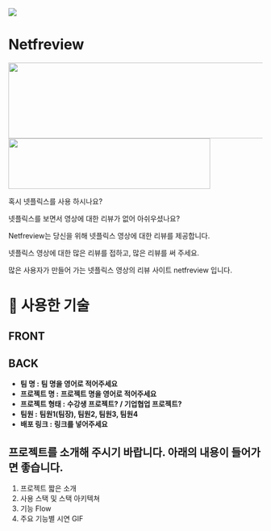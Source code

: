 ![](https://img.shields.io/endpoint?color=green&label=project&logo=ddd&logoColor=green&style=for-the-badge&url=%2Fendpoint)

# Netfreview

<img src="https://raw.githubusercontent.com/codestates/Netfreview-client/449efc09fc99dd7bebf7547c96aaebc743b63279/img/Logo/Group%20133.svg?token=AQLVYXWDP6QMMSWVVJDUSULAJWPA6" width="700" height="150">
<img src="https://raw.githubusercontent.com/codestates/Netfreview-client/449efc09fc99dd7bebf7547c96aaebc743b63279/img/Logo/Group%20134.svg?token=AQLVYXRALWJFHLWSYEV2BU3AJWPDA" width="400" height="100">

혹시 넷플릭스를 사용 하시나요?

넷플릭스를 보면서 영상에 대한 리뷰가 없어 아쉬우셨나요?

Netfreview는 당신을 위해 넷플릭스 영상에 대한 리뷰를 제공합니다.

넷플릭스 영상에 대한 많은 리뷰를 접하고, 많은 리뷰를 써 주세요.

많은 사용자가 만들어 가는 넷플릭스 영상의 리뷰 사이트 netfreview 입니다.

# 💜 사용한 기술


## FRONT


## BACK



- **팀 명 :** **팀 명을 영어로 적어주세요**
- **프로젝트 명 :** **프로젝트 명을 영어로 적어주세요**
- **프로젝트 형태 :** **수강생 프로젝트? / 기업협업 프로젝트?**
- **팀원 :** **팀원1(팀장), 팀원2, 팀원3, 팀원4**
- **배포 링크 :** **링크를 넣어주세요**

## 프로젝트를 소개해 주시기 바랍니다. 아래의 내용이 들어가면 좋습니다. 
1. 프로젝트 짧은 소개 
2. 사용 스택 및 스택 아키텍쳐
3. 기능 Flow 
4. 주요 기능별 시연 GIF
